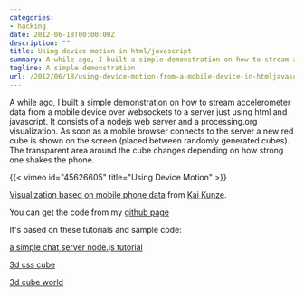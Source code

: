 ```yaml
---
categories:
- hacking
date: 2012-06-18T00:00:00Z
description: ""
title: Using device motion in html/javascript
summary: A while ago, I built a simple demonstration on how to stream accelerometer from a mobile devices using html.
tagline: A simple demonstration
url: /2012/06/18/using-device-motion-from-a-mobile-device-in-htmljavascript/
---
```


A while ago, I built a simple demonstration on how to stream accelerometer data from a mobile device over websockets to a server just using html and javascript. It consists of a nodejs web server and a processing.org visualization. As soon as a mobile browser connects to the server a new red
cube is shown on the screen (placed between randomly generated cubes). 
The transparent area around the cube changes depending on how strong
one shakes the phone.


{{< vimeo id="45626605" title="Using Device Motion" >}}

[Visualization based on mobile phone data](http://vimeo.com/45626605) from [Kai Kunze](http://vimeo.com/user8093378).


You can get the code from my [github page](https://github.com/kkai/devicemotion-demo)

It's based on these tutorials and sample code:

[a simple chat server node.js tutorial](http://martinsikora.com/nodejs-and-websocket-simple-chat-tutorial)

[3d css cube](http://www.paulrhayes.com/2009-07/animated-css3-cube-interface-using-3d-transforms/)

[3d cube world](http://openprocessing.org/sketch/19216)




